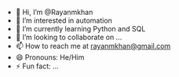 - 👋 Hi, I’m @Rayanmkhan
- 👀 I’m interested in automation  
- 🌱 I’m currently learning Python and SQL
- 💞️ I’m looking to collaborate on ...
- 📫 How to reach me at rayanmkhan@gmail.com
- 😄 Pronouns: He/Him
- ⚡ Fun fact: ...

<!---
Rayanmkhan/Rayanmkhan is a ✨ special ✨ repository because its `README.md` (this file) appears on your GitHub profile.
You can click the Preview link to take a look at your changes.
--->

